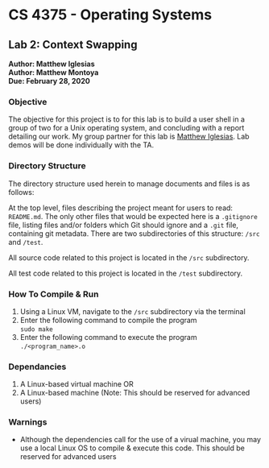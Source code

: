 # CS 4375 - Operating Systems

## Lab 2: Context Swapping

**Author: Matthew Iglesias**</br>
**Author: Matthew Montoya**</br>
**Due: February 28, 2020**

### Objective

The objective for this project is to for this lab is to build a user shell in a group of two for a Unix operating system, and concluding with a report detailing our work. My group partner for this lab is [Matthew Iglesias](https://github.com/miglesias4). Lab demos will be done individually with the TA.

### Directory Structure

The directory structure used herein to manage documents and files is as follows:

At the top level, files describing the project meant for users to read: ```README.md```. The only other files that would be expected here is a ```.gitignore``` file, listing files and/or folders which Git should ignore and a ```.git``` file, containing git metadata. There are two subdirectories of this structure: ```/src``` and ```/test```.

All source code related to this project is located in the ```/src``` subdirectory.

All test code related to this project is located in the ```/test``` subdirectory.

### How To Compile & Run

1. Using a Linux VM, navigate to the ```/src``` subdirectory via the terminal
2. Enter the following command to compile the program</br>
  ```sudo make```</br>
3. Enter the following command to execute the program</br>
  ```./<program_name>.o```

### Dependancies

1. A Linux-based virtual machine OR
2. A Linux-based machine (Note: This should be reserved for advanced users)

### Warnings

* Although the dependencies call for the use of a virual machine, you may use a local Linux OS to compile & execute this code. This should be reserved for advanced users
